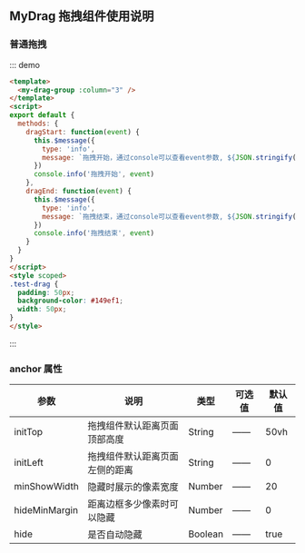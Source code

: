 ## MyDrag 拖拽组件使用说明
### 普通拖拽
::: demo
```html
<template>
  <my-drag-group :column="3" />
</template>
<script>
export default {
  methods: {
    dragStart: function(event) {
      this.$message({
        type: 'info',
        message: `拖拽开始，通过console可以查看event参数, ${JSON.stringify(event)}`
      })
      console.info('拖拽开始', event)
    },
    dragEnd: function(event) {
      this.$message({
        type: 'info',
        message: `拖拽结束，通过console可以查看event参数, ${JSON.stringify(event)}`
      })
      console.info('拖拽结束', event)
    }
  }
}
</script>
<style scoped>
.test-drag {
  padding: 50px;
  background-color: #149ef1;
  width: 50px;
}
</style>
```
:::

### anchor 属性
| 参数 | 说明 | 类型 | 可选值 | 默认值 |
| ---- | ---- | ---- | ---- | ---- |
| initTop | 拖拽组件默认距离页面顶部高度 | String | —— | 50vh |
| initLeft | 拖拽组件默认距离页面左侧的距离 | String | —— | 0 |
| minShowWidth | 隐藏时展示的像素宽度 | Number | —— | 20 |
| hideMinMargin | 距离边框多少像素时可以隐藏 | Number | —— | 0 |
| hide | 是否自动隐藏 | Boolean | —— | true |
